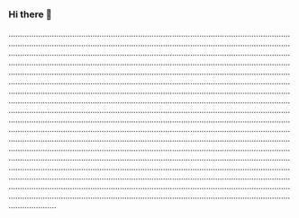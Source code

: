 ### Hi there 👋

.............................................................................................................................................................................................................................................................................................................................................................................................................................................................................................................................................................................................................................................................................................................................................................................................................................................................................................................................................................................................................................................................................................................................................................................................................................................................................................................................................................................................................................................................................................................................................................................................................................................................................................................................................................................................................................................................................................................................................................................................................................................................................................................................................................................................................................................................................................................................................